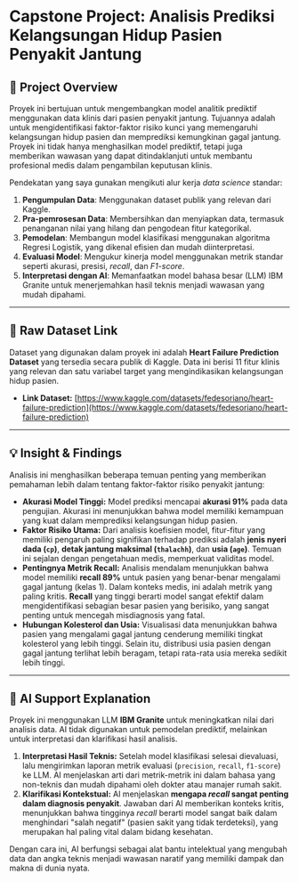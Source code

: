 
# Capstone Project: Analisis Prediksi Kelangsungan Hidup Pasien Penyakit Jantung

## 🎯 **Project Overview**

Proyek ini bertujuan untuk mengembangkan model analitik prediktif menggunakan data klinis dari pasien penyakit jantung. Tujuannya adalah untuk mengidentifikasi faktor-faktor risiko kunci yang memengaruhi kelangsungan hidup pasien dan memprediksi kemungkinan gagal jantung. Proyek ini tidak hanya menghasilkan model prediktif, tetapi juga memberikan wawasan yang dapat ditindaklanjuti untuk membantu profesional medis dalam pengambilan keputusan klinis.

Pendekatan yang saya gunakan mengikuti alur kerja *data science* standar:
1.  **Pengumpulan Data**: Menggunakan dataset publik yang relevan dari Kaggle.
2.  **Pra-pemrosesan Data**: Membersihkan dan menyiapkan data, termasuk penanganan nilai yang hilang dan pengodean fitur kategorikal.
3.  **Pemodelan**: Membangun model klasifikasi menggunakan algoritma Regresi Logistik, yang dikenal efisien dan mudah diinterpretasi.
4.  **Evaluasi Model**: Mengukur kinerja model menggunakan metrik standar seperti akurasi, presisi, *recall*, dan *F1-score*.
5.  **Interpretasi dengan AI**: Memanfaatkan model bahasa besar (LLM) IBM Granite untuk menerjemahkan hasil teknis menjadi wawasan yang mudah dipahami.

---

## 🔗 **Raw Dataset Link**

Dataset yang digunakan dalam proyek ini adalah **Heart Failure Prediction Dataset** yang tersedia secara publik di Kaggle. Data ini berisi 11 fitur klinis yang relevan dan satu variabel target yang mengindikasikan kelangsungan hidup pasien.

* **Link Dataset:** [https://www.kaggle.com/datasets/fedesoriano/heart-failure-prediction](https://www.kaggle.com/datasets/fedesoriano/heart-failure-prediction)

---

## 💡 **Insight & Findings**

Analisis ini menghasilkan beberapa temuan penting yang memberikan pemahaman lebih dalam tentang faktor-faktor risiko penyakit jantung:

* **Akurasi Model Tinggi:** Model prediksi mencapai **akurasi 91%** pada data pengujian. Akurasi ini menunjukkan bahwa model memiliki kemampuan yang kuat dalam memprediksi kelangsungan hidup pasien.
* **Faktor Risiko Utama:** Dari analisis koefisien model, fitur-fitur yang memiliki pengaruh paling signifikan terhadap prediksi adalah **jenis nyeri dada (`cp`)**, **detak jantung maksimal (`thalachh`)**, dan **usia (`age`)**. Temuan ini sejalan dengan pengetahuan medis, memperkuat validitas model.
* **Pentingnya Metrik Recall:** Analisis mendalam menunjukkan bahwa model memiliki **recall 89%** untuk pasien yang benar-benar mengalami gagal jantung (kelas 1). Dalam konteks medis, ini adalah metrik yang paling kritis. **Recall** yang tinggi berarti model sangat efektif dalam mengidentifikasi sebagian besar pasien yang berisiko, yang sangat penting untuk mencegah misdiagnosis yang fatal. 
* **Hubungan Kolesterol dan Usia:** Visualisasi data menunjukkan bahwa pasien yang mengalami gagal jantung cenderung memiliki tingkat kolesterol yang lebih tinggi. Selain itu, distribusi usia pasien dengan gagal jantung terlihat lebih beragam, tetapi rata-rata usia mereka sedikit lebih tinggi.

---

## 🤖 **AI Support Explanation**

Proyek ini menggunakan LLM **IBM Granite** untuk meningkatkan nilai dari analisis data. AI tidak digunakan untuk pemodelan prediktif, melainkan untuk interpretasi dan klarifikasi hasil analisis.

1.  **Interpretasi Hasil Teknis:** Setelah model klasifikasi selesai dievaluasi, lalu mengirimkan laporan metrik evaluasi (`precision`, `recall`, `f1-score`) ke LLM. AI menjelaskan arti dari metrik-metrik ini dalam bahasa yang non-teknis dan mudah dipahami oleh dokter atau manajer rumah sakit.
2.  **Klarifikasi Kontekstual:** AI menjelaskan **mengapa *recall* sangat penting dalam diagnosis penyakit**. Jawaban dari AI memberikan konteks kritis, menunjukkan bahwa tingginya *recall* berarti model sangat baik dalam menghindari "salah negatif" (pasien sakit yang tidak terdeteksi), yang merupakan hal paling vital dalam bidang kesehatan.

Dengan cara ini, AI berfungsi sebagai alat bantu intelektual yang mengubah data dan angka teknis menjadi wawasan naratif yang memiliki dampak dan makna di dunia nyata.
